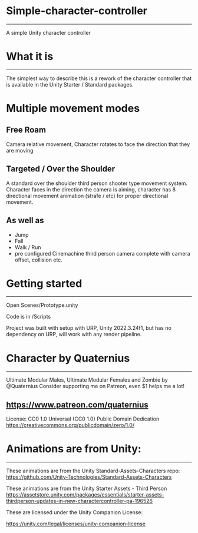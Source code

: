 # Simple-character-controller
------------------------------------------------------
A simple Unity character controller

# What it is
------------------------------------------------------
The simplest way to describe this is a rework of the character controller that is available in the Unity Starter / Standard packages.

# Multiple movement modes

## Free Roam
Camera relative movement, Character rotates to face the direction that they are moving

## Targeted / Over the Shoulder
A standard over the shoulder third person shooter type movement system. Character faces in the direction the camera is aiming, 
character has 8 directional movement animation (strafe / etc) for proper directional movement.

## As well as 
- Jump
- Fall
- Walk / Run
- pre configured Cinemachine third person camera complete with camera offset, collision etc.

# Getting started
------------------------------------------------------

Open Scenes/Prototype.unity

Code is in /Scripts

Project was built with setup with URP, Unity 2022.3.24f1, but has no dependency on URP, will work with any render pipeline.

# Character by Quaternius
------------------------------------------------------
Ultimate Modular Males, Ultimate Modular Females and Zombie by @Quaternius
Consider supporting me on Patreon, even $1 helps me a lot!

https://www.patreon.com/quaternius
-------------------------------------------------------

License:
CC0 1.0 Universal (CC0 1.0) 
Public Domain Dedication
https://creativecommons.org/publicdomain/zero/1.0/


# Animations are from Unity:
------------------------------------------------------
These animations are from the Unity Standard-Assets-Characters repo:
https://github.com/Unity-Technologies/Standard-Assets-Characters

These animations are from the Unity Starter Assets - Third Person
https://assetstore.unity.com/packages/essentials/starter-assets-thirdperson-updates-in-new-charactercontroller-pa-196526

These are licensed under the Unity Companion License:

https://unity.com/legal/licenses/unity-companion-license